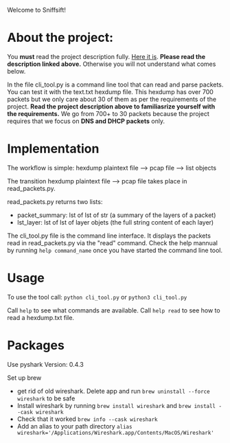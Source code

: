 Welcome to Sniffsift!

# About the project:

You **must** read the project description fully. [Here it is](https://docs.google.com/document/d/1M-ddBvBMP35zRBvscQOrg7LrPI9WOsx9ILS6wI63I4g/edit#heading=h.ercuy2bce6ve). **Please read the description linked above.** Otherwise you will not understand what comes below. 

In the file cli_tool.py is a command line tool that can read and parse packets. You can test it with the text.txt hexdump file. This hexdump has over 700 packets but we only care about 30 of them as per the requirements of the project. **Read the project description above to familiasrize yourself with the requirements.** We go from 700+ to 30 packets because the project requires that we focus on **DNS and DHCP packets** only. 


# Implementation

The workflow is simple:
hexdump plaintext file --> pcap file --> list objects

The transition hexdump plaintext file --> pcap file takes place in read_packets.py. 

read_packets.py returns two lists:
- packet_summary: lst of lst of str (a summary of the layers of a packet)
- lst_layer: lst of lst of layer objets (the full string content of each layer)

The cli_tool.py file is the command line interface. It displays the packets read in read_packets.py via the "read" command. Check the help mannual by running `help command_name` once you have started the command line tool.


# Usage

To use the tool call:
`python cli_tool.py` or `python3 cli_tool.py`

Call `help` to see what commands are available. 
Call `help read` to see how to read a hexdump.txt file.



# Packages

Use pyshark Version: 0.4.3

Set up brew
- get rid of old wireshark. Delete app and run `brew uninstall --force wireshark` to be safe
- Install wireshark by running `brew install wireshark` and `brew install --cask wireshark`
- Check that it worked `brew info --cask wireshark`
- Add an alias to your path directory `alias wireshark='/Applications/Wireshark.app/Contents/MacOS/Wireshark'`
